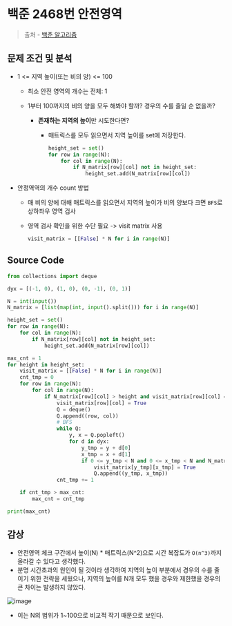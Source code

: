 # 백준 2468번 안전영역

> 출처 - [백준 알고리즘](https://www.acmicpc.net/)

## 문제 조건 및 분석

- 1 <= 지역 높이(또는 비의 양) <= 100

  - 최소 안전 영역의 개수는 전체: 1

  - 1부터 100까지의 비의 양을 모두 해봐야 할까? 경우의 수를 줄일 순 없을까?

    - **존재하는 지역의 높이**만 시도한다면?

      - 매트릭스를 모두 읽으면서 지역 높이를 set에 저장한다.

        ```python
        height_set = set()
        for row in range(N):
            for col in range(N):
                if N_matrix[row][col] not in height_set:
                    height_set.add(N_matrix[row][col])
        ```

- 안정역역의 개수 count 방법

  - 매 비의 양에 대해 매트릭스를 읽으면서 지역의 높이가 비의 양보다 크면 `BFS`로 상하좌우 영역 검사

  - 영역 검사 확인을 위한 수단 필요 -> visit matrix 사용

    ```python
    visit_matrix = [[False] * N for i in range(N)]
    ```

## Source Code

```python
from collections import deque

dyx = [(-1, 0), (1, 0), (0, -1), (0, 1)]

N = int(input())
N_matrix = [list(map(int, input().split())) for i in range(N)]

height_set = set()
for row in range(N):
    for col in range(N):
        if N_matrix[row][col] not in height_set:
            height_set.add(N_matrix[row][col])

max_cnt = 1
for height in height_set:
    visit_matrix = [[False] * N for i in range(N)]
    cnt_tmp = 0
    for row in range(N):
        for col in range(N):
            if N_matrix[row][col] > height and visit_matrix[row][col] == False:
                visit_matrix[row][col] = True
                Q = deque()
                Q.append((row, col))
                # BFS
                while Q:
                    y, x = Q.popleft()
                    for d in dyx:
                        y_tmp = y + d[0]
                        x_tmp = x + d[1]
                        if 0 <= y_tmp < N and 0 <= x_tmp < N and N_matrix[y_tmp][x_tmp] > height and visit_matrix[y_tmp][x_tmp] == False:
                            visit_matrix[y_tmp][x_tmp] = True
                            Q.append((y_tmp, x_tmp))
                cnt_tmp += 1

    if cnt_tmp > max_cnt:
        max_cnt = cnt_tmp

print(max_cnt)
```

## 감상

- 안전영역 체크 구간에서 높이(N) * 매트릭스(N^2)으로 시간 복잡도가 `O(n^3)`까지 올라갈 수 있다고 생각했다.
- 분명 시간초과의 원인이 될 것이라 생각하여 지역의 높이 부분에서 경우의 수를 줄이기 위한 전략을 세웠으나, 지역의 높이를 N개 모두 했을 경우와 제한했을 경우의 큰 차이는 발생하지 않았다.

![image](https://user-images.githubusercontent.com/52814897/75350576-19ffaf80-58ea-11ea-83fd-fb1f42bc7359.png)

- 이는 N의 범위가 1~100으로 비교적 작기 때문으로 보인다.